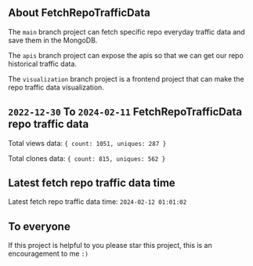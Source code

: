 ## About FetchRepoTrafficData

The `main` branch project can fetch specific repo everyday traffic data and save them in the MongoDB.

The `apis` branch project can expose the apis so that we can get our repo historical traffic data.

The `visualization` branch project is a frontend project that can make the repo traffic data visualization.

## `2022-12-30` To `2024-02-11` FetchRepoTrafficData repo traffic data

Total views data: `{ count: 1051, uniques: 287 }`

Total clones data: `{ count: 815, uniques: 562 }`

## Latest fetch repo traffic data time

Latest fetch repo traffic data time: `2024-02-12 01:01:02`

## To everyone

If this project is helpful to you please star this project, this is an encouragement to me `:)`



